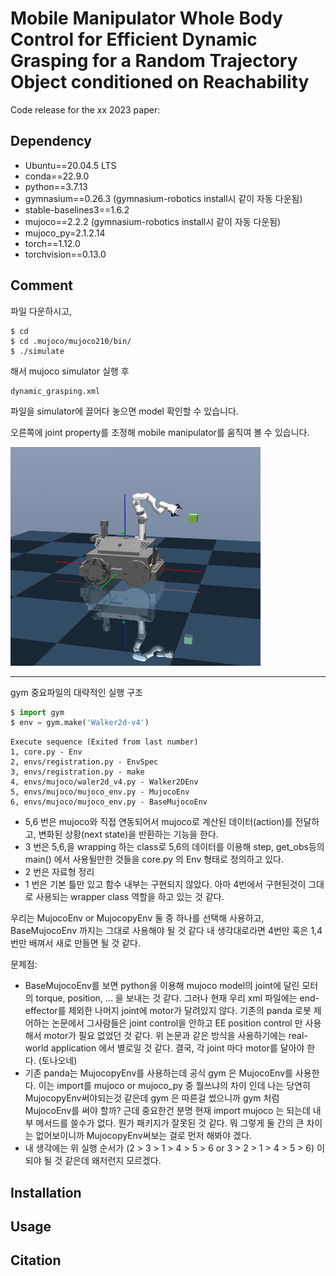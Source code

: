 # Mobile Manipulator Whole Body Control for Efficient Dynamic Grasping for a Random Trajectory Object conditioned on Reachability
Code release for the xx 2023 paper:
## Dependency
* Ubuntu==20.04.5 LTS
* conda==22.9.0
* python==3.7.13
* gymnasium==0.26.3 (gymnasium-robotics install시 같이 자동 다운됨)
* stable-baselines3==1.6.2
* mujoco==2.2.2 (gymnasium-robotics install시 같이 자동 다운됨)
* mujoco_py=2.1.2.14
* torch==1.12.0
* torchvision==0.13.0
## Comment
파일 다운하시고, 
```
$ cd
$ cd .mujoco/mujoco210/bin/
$ ./simulate
```
해서 mujoco simulator 실행 후 
```
dynamic_grasping.xml
```
파일을 simulator에 끌어다 놓으면 model 확인할 수 있습니다.

오른쪽에 joint property를 조정해 mobile manipulator를 움직여 볼 수 있습니다.

<img src="./figures/Mobile_Manipulator.png" width= "400px" height="350px" alt="Mobile Manipulator"></img>

---
gym 중요파일의 대략적인 실행 구조
```python
$ import gym
$ env = gym.make('Walker2d-v4')
```
```
Execute sequence (Exited from last number)
1, core.py - Env
2, envs/registration.py - EnvSpec
3, envs/registration.py - make
4, envs/mujoco/waler2d_v4.py - Walker2DEnv
5, envs/mujoco/mujoco_env.py - MujocoEnv
6, envs/mujoco/mujoco_env.py - BaseMujocoEnv
```
- 5,6 번은 mujoco와 직접 연동되어서 mujoco로 계산된 데이터(action)를 전달하고, 변화된 상황(next state)을 반환하는 기능을 한다. 
- 3 번은 5,6,을 wrapping 하는 class로 5,6의 데이터를 이용해 step, get_obs등의 main() 에서 사용될만한 것들을 core.py 의 Env 형태로 정의하고 있다.
- 2 번은 자료형 정리
- 1 번은 기본 틀만 있고 함수 내부는 구현되지 않았다. 아마 4번에서 구현된것이 그대로 사용되는 wrapper class 역할을 하고 있는 것 같다. 

우리는 MujocoEnv or MujocopyEnv 둘 중 하나를 선택해 사용하고, BaseMujocoEnv 까지는 그대로 사용해야 될 것 같다
내 생각대로라면 4번만 혹은 1,4 번만 배껴서 새로 만들면 될 것 같다. 

문제점: 
- BaseMujocoEnv를 보면 python을 이용해 mujoco model의 joint에 달린 모터의 torque, position, ... 을 보내는 것 같다. 그러나 현재 우리 xml 파일에는 end-effector를 제외한 나머지 joint에 motor가 달려있지 않다. 
기존의 panda 로봇 제어하는 논문에서 그사람들은 joint control을 안하고 EE position control 만 사용해서 motor가 필요 없었던 것 같다. 위 논문과 같은 방식을 사용하기에는 real-world application 에서 별로일 것 같다. 
결국, 각 joint 마다 motor를 달아야 한다. (토나오네)
- 기존 panda는 MujocopyEnv를 사용하는데 공식 gym 은 MujocoEnv를 사용한다. 이는 import를 mujoco or mujoco_py 중 뭘쓰냐의 차이 인데 나는 당연히 MujocopyEnv써야되는것 같은데 gym 은 따른걸 썼으니까 gym 처럼 MujocoEnv를 써야 할까? 근데 중요한건 분명 현재 import mujoco 는 되는데 내부 메서드를 쓸수가 없다. 뭔가 패키지가 잘못된 것 같다. 뭐 그렇게 둘 간의 큰 차이는 없어보이니까 MujocopyEnv써보는 걸로 먼저 해봐야 겠다.
- 내 생각에는 위 실행 순서가 (2 > 3 > 1 > 4 > 5 > 6 or 3 > 2 > 1 > 4 > 5 > 6) 이 되야 될 것 같은데 왜저런지 모르겠다.

## Installation


## Usage

## Citation